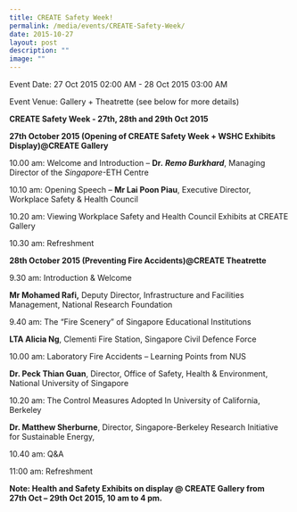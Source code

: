 ```yaml
---
title: CREATE Safety Week!
permalink: /media/events/CREATE-Safety-Week/
date: 2015-10-27
layout: post
description: ""
image: ""
---
```

Event Date: 27 Oct 2015 02:00 AM - 28 Oct 2015 03:00 AM

Event Venue: Gallery + Theatrette (see below for more details)

**CREATE Safety Week - 27th, 28th and 29th Oct 2015**

**27th October 2015 (Opening of CREATE Safety Week + WSHC Exhibits Display)@CREATE Gallery**

10.00 am: Welcome and Introduction – **Dr.** _**Remo Burkhard**_, Managing Director of the _Singapore_\-ETH Centre

10.10 am: Opening Speech – **Mr Lai Poon Piau**, Executive Director, Workplace Safety & Health Council

10.20 am: Viewing Workplace Safety and Health Council Exhibits at CREATE Gallery

10.30 am: Refreshment

**28th October 2015 (Preventing Fire Accidents)@CREATE Theatrette**

9.30 am: Introduction & Welcome

**Mr Mohamed Rafi,** Deputy Director, Infrastructure and Facilities Management, National Research Foundation

9.40 am: The “Fire Scenery” of Singapore Educational Institutions

**LTA Alicia Ng**, Clementi Fire Station, Singapore Civil Defence Force

10.00 am: Laboratory Fire Accidents – Learning Points from NUS

**Dr. Peck Thian Guan**, Director, Office of Safety, Health & Environment, National University of Singapore

10.20 am: The Control Measures Adopted In University of California, Berkeley

**Dr. Matthew Sherburne**, Director, Singapore-Berkeley Research Initiative for Sustainable Energy,

10.40 am: Q&A

11:00 am: Refreshment

**Note: Health and Safety Exhibits on display @ CREATE Gallery from 27th Oct – 29th Oct 2015, 10 am to 4 pm.**